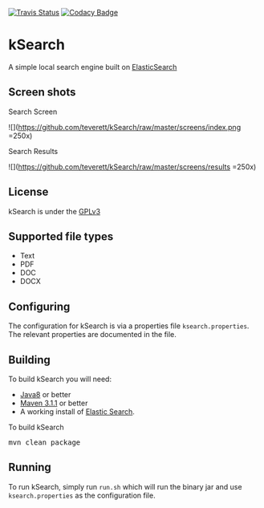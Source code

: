[![Travis Status](https://api.travis-ci.com/teverett/kSearch.svg?branch=master)](https://travis-ci.com/teverett/kSearch.svg)
[![Codacy Badge](https://app.codacy.com/project/badge/Grade/9c804e8f75d24a2785450511e57b222c)](https://www.codacy.com/manual/teverett/kSearch?utm_source=github.com&amp;utm_medium=referral&amp;utm_content=teverett/kSearch&amp;utm_campaign=Badge_Grade)

# kSearch

A simple local search engine built on [ElasticSearch](https://www.elastic.co/)

## Screen shots

Search Screen

![](https://github.com/teverett/kSearch/raw/master/screens/index.png =250x)

Search Results

![](https://github.com/teverett/kSearch/raw/master/screens/results =250x)


## License

kSearch is under the [GPLv3](https://www.gnu.org/licenses/gpl-3.0.html)

## Supported file types

*   Text
*   PDF
*   DOC
*   DOCX

## Configuring

The configuration for kSearch is via a properties file `ksearch.properties`.  The relevant properties are documented in the file.

## Building

To build kSearch you will need:

*   [Java8](https://adoptopenjdk.net/) or better
*   [Maven 3.1.1](https://maven.apache.org/) or better
*   A working install of [Elastic Search](http://https://www.elastic.co/).

To build kSearch

<pre>
mvn clean package
</pre>

## Running
To run kSearch, simply run `run.sh` which will run the binary jar and use `ksearch.properties` as the configuration file.

